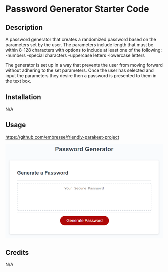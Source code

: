 # Password Generator Starter Code

## Description

A password generator that creates a randomized password based on the parameters set by the user. The parameters include length that must be within 8-128 characters with options to include at least one of the following:
-numbers
-special characters
-uppercase letters
-lowercase letters

The generator is set up in a way that prevents the user from moving forward without adhering to the set parameters. Once the user has selected and input the parameters they desire then a password is presented to them in the text box. 

## Installation

N/A

## Usage

https://github.com/embresse/friendly-parakeet-project


![screenshot.](./assets/images/javascript-mockup.png)

## Credits

N/A